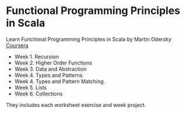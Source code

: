 # Functional Programming Principles in Scala
Learn Functional Programming Principles in Scala  by Martin Odersky [Coursera](https://www.coursera.org/learn/scala-functional-programming)

- Week 1. Recursion
- Week 2. Higher Order Functions
- Week 3. Data and Abstraction
- Week 4. Types and Patterns
- Week 4. Types and Pattern Matching.
- Week 5. Lists
- Week 6. Collections

They includes each worksheet exercise and week project.
